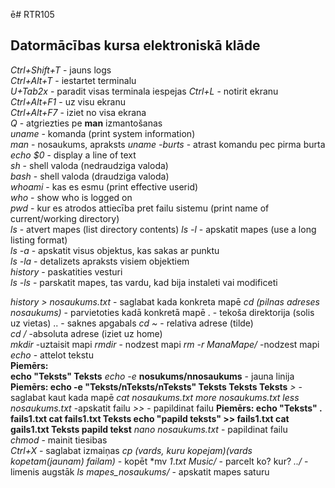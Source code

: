 ē# RTR105
## Datormācības kursa elektroniskā klāde

*Ctrl+Shift+T* - jauns logs  
*Ctrl+Alt+T* - iestartet terminalu  
*U+Tab2x* - paradit visas terminala iespejas 
*Ctrl+L* - notirit ekranu  
*Ctrl+Alt+F1* - uz visu ekranu  
*Ctrl+Alt+F7* - iziet no visa ekrana  
*Q* - atgriezties pe **man** izmantošanas  
*uname* - komanda (print system information)  
*man* - nosaukums, apraksts 
*uname -burts* - atrast komandu pec pirma burta  
*echo $0* - display a line of text  
*sh* - shell valoda (nedraudziga valoda)  
*bash* - shell valoda (draudziga valoda)  
*whoami* - kas es esmu (print effective userid)  
*who* - show who is logged on  
*pwd* - kur es atrodos attiecība pret failu sistemu (print name of current/working directory)   
*ls* -  atvert mapes (list directory contents) 
*ls -l* -  apskatit mapes (use a long listing format)   
*ls -a* - apskatit visus objektus, kas sakas ar punktu  
*ls -la* - detalizets apraksts visiem objektiem  
*history* - paskatities vesturi  
*ls -ls* - parskatit mapes, tas vardu, kad bija instaleti vai modificeti 

*history > nosaukums.txt* - saglabat kada konkreta mapē 
*cd (pilnas adreses nosaukums)* - parvietoties kadā konkretā mapē 
. - tekoša direktorija (solis uz vietas) 
.. - saknes apgabals 
*cd ~* - relativa adrese (tilde)  
*cd /* -absoluta adrese (iziet uz home)  
*mkdir* -uztaisit mapi 
*rmdir* - nodzest mapi 
*rm -r ManaMape/* -nodzest mapi 
*echo* - attelot tekstu  
**Piemērs:  
echo "Teksts" 
Teksts** 
*echo -e* **nosukums/nnosaukums** - jauna linija 
**Piemērs: 
echo -e "Teksts/nTeksts/nTeksts" 
Teksts 
Teksts 
Teksts** 
*>* - saglabat kaut kada mapē 
*cat nosaukums.txt 
more nosaukums.txt 
less nosaukums.txt* -apskatit failu 
*>>* - papildinat failu 
**Piemērs: 
  echo "Teksts" . fails1.txt 
  cat fails1.txt 
Teksts 
  echo "papild teksts" >> fails1.txt 
  cat gails1.txt 
Teksts 
papild tekst** 
*nano nosaukums.txt* - papildinat failu  
*chmod* - mainit tiesibas  
*Ctrl+X* - saglabat izmaiņas 
*cp (vards, kuru kopejam)(vards kopetam(jaunam) failam)* - kopēt 
*mv *1*.*txt Music/* - parcelt ko? kur? 
*../* - limenis augstāk 
*ls mapes_nosaukums/* - apskatit mapes saturu 


































